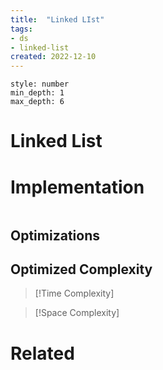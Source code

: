 ```yaml
---
title:  "Linked LIst"
tags:
- ds
- linked-list
created: 2022-12-10
---
```


```toc 
style: number 
min_depth: 1 
max_depth: 6
```

# Linked List

# Implementation

```python

```

## Optimizations

## Optimized Complexity

>[!Time Complexity]

>[!Space Complexity]



# Related
